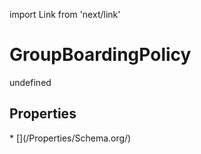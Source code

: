 import Link from 'next/link'
# GroupBoardingPolicy

undefined

## Properties

<Grid>
* [](/Properties/Schema.org/)

</Grid>

